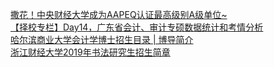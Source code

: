   
[撒花！中央财经大学成为AAPEQ认证最高级别A级单位~](http://www.dianyue.me/archives/701/w1e9uk0iqoaxaw4e/)  
[【择校专栏】Day14，广东省会计、审计专硕数据统计和考情分析](http://www.dianyue.me/archives/444/x7erq7d3kv94qy3h/)  
[哈尔滨商业大学会计学博士招生目录 | 博导简介](http://www.dianyue.me/archives/068/if6sxf2lw8e46zs7/)  
[浙江财经大学2019年书法研究生招生简章](http://www.dianyue.me/archives/283/do99kknylgzbh5fq/)